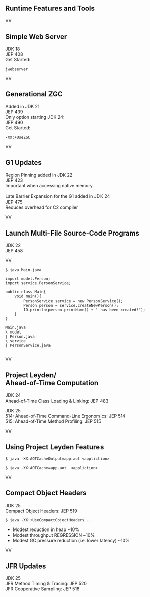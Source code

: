 ## Runtime Features and Tools

VV


## Simple Web Server

JDK 18 <br/>
JEP 408 <br/>
Get Started:

```
jwebserver
```


VV

## Generational ZGC 

Added in JDK 21 <br/>
JEP 439
<br/>
Only option starting JDK 24: <br/>
JEP 490 <br/>
Get Started:

```
-XX:+UseZGC 
```

VV

## G1 Updates

Region Pinning added in JDK 22 <br/>
JEP 423 <br/>
Important when accessing native memory.
<br/>
<br/>
Late Barrier Expansion for the G1 added in JDK 24 <br/>
JEP 475 <br/>
Reduces overhead for C2 compiler

VV

## Launch Multi-File Source-Code Programs

JDK 22 <br/>
JEP 458

VV

```
$ java Main.java

import model.Person;
import service.PersonService;

public class Main{
	void main(){
		PersonService service = new PersonService();
		Person person = service.createNewPerson();
		IO.println(person.printName() + " has been created!");
	}
}

Main.java
\ model
| Person.java 
\ service
| PersonService.java


```

VV

## Project Leyden/<br/>Ahead-of-Time Computation


JDK 24 <br/>
Ahead-of-Time Class Loading & Linking: JEP 483 <br/>

JDK 25 <br/>
514: Ahead-of-Time Command-Line Ergonomics: JEP 514 <br/>
515: Ahead-of-Time Method Profiling: JEP 515 <br/>



VV

## Using Project Leyden Features


```
$ java -XX:AOTCacheOutput=app.aot <appliction>

$ java -XX:AOTCache=app.aot  <appliction>

```
VV

## Compact Object Headers

JDK 25 <br/>
Compact Object Headers: JEP 519 <br/>

```
$ java -XX:+UseCompactObjectHeaders ...
```

* Modest reduction in heap ~10% 
* Modest throughput REGRESSION ~10%
* Modest GC pressure reduction (i.e. lower latency) ~10%

VV

## JFR Updates

JDK 25 <br/>
JFR Method Timing & Tracing: JEP 520 <br/>
JFR Cooperative Sampling: JEP 518 <br/>

